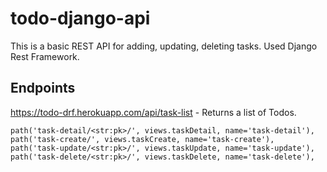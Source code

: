 # todo-django-api
This is a basic REST API for adding, updating, deleting tasks. Used Django Rest Framework.

## Endpoints

https://todo-drf.herokuapp.com/api/task-list - Returns a list of Todos.


    path('task-detail/<str:pk>/', views.taskDetail, name='task-detail'),
    path('task-create/', views.taskCreate, name='task-create'),
    path('task-update/<str:pk>/', views.taskUpdate, name='task-update'),
    path('task-delete/<str:pk>/', views.taskDelete, name='task-delete'),
